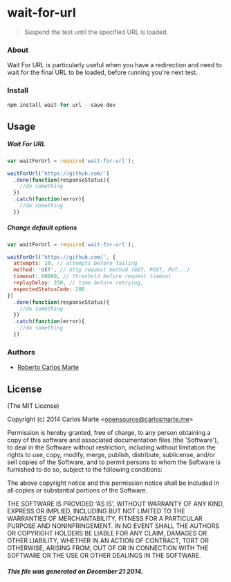 wait-for-url
============
> Suspend the test until the specified URL is loaded.

### About
  Wait For URL is particularly useful when you have a redirection and need to wait for the final URL to be loaded, before running you're next test.

### Install

```js
npm install wait-for-url --save-dev
```

## Usage

##### Wait For URL
```js
var waitForUrl = require('wait-for-url');

waitForUrl('https://github.com/')
  .done(function(responseStatus){
    //do something
  })
  .catch(function(error){
    //do something
  })
```

##### Change default options
```js
var waitForUrl = require('wait-for-url');

waitForUrl('https://github.com/', {
  attempts: 10, // attempts before failing
  method: 'GET', // http request method (GET, POST, PUT...)
  timeout: 60000, // threshold before request timeout
  replayDelay: 250, // time before retrying,
  expectedStatusCode: 200
})
  .done(function(responseStatus){
    //do something
  })
  .catch(function(error){
    //do something
  })
```

### Authors
  - [Roberto Carlos Marte](http://carlosmarte.me/)

## License

(The MIT License)

Copyright (c) 2014 Carlos Marte &lt;opensource@carlosmarte.me&gt;

Permission is hereby granted, free of charge, to any person obtaining
a copy of this software and associated documentation files (the
'Software'), to deal in the Software without restriction, including
without limitation the rights to use, copy, modify, merge, publish,
distribute, sublicense, and/or sell copies of the Software, and to
permit persons to whom the Software is furnished to do so, subject to
the following conditions:

The above copyright notice and this permission notice shall be
included in all copies or substantial portions of the Software.

THE SOFTWARE IS PROVIDED 'AS IS', WITHOUT WARRANTY OF ANY KIND,
EXPRESS OR IMPLIED, INCLUDING BUT NOT LIMITED TO THE WARRANTIES OF
MERCHANTABILITY, FITNESS FOR A PARTICULAR PURPOSE AND NONINFRINGEMENT.
IN NO EVENT SHALL THE AUTHORS OR COPYRIGHT HOLDERS BE LIABLE FOR ANY
CLAIM, DAMAGES OR OTHER LIABILITY, WHETHER IN AN ACTION OF CONTRACT,
TORT OR OTHERWISE, ARISING FROM, OUT OF OR IN CONNECTION WITH THE
SOFTWARE OR THE USE OR OTHER DEALINGS IN THE SOFTWARE.

##### This file was generated on December 21 2014.
